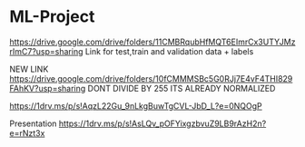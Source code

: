 # ML-Project

https://drive.google.com/drive/folders/11CMBRqubHfMQT6EImrCx3UTYJMzrImC7?usp=sharing
Link for test,train and validation data + labels

NEW LINK
https://drive.google.com/drive/folders/10fCMMMSBc5G0RJj7E4vF4THI829FAhKV?usp=sharing
DONT DIVIDE BY 255 ITS ALREADY NORMALIZED


https://1drv.ms/p/s!AqzL22Gu_9nLkgBuwTgCVL-JbD_L?e=0NQOgP


Presentation
https://1drv.ms/p/s!AsLQv_pOFYixgzbvuZ9LB9rAzH2n?e=rNzt3x
